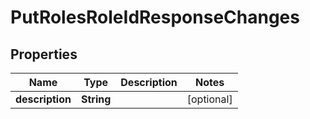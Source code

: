 

# PutRolesRoleIdResponseChanges

## Properties

Name | Type | Description | Notes
------------ | ------------- | ------------- | -------------
**description** | **String** |  |  [optional]



